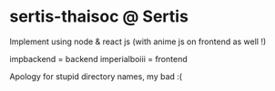 # sertis-thaisoc @ Sertis
Implement using node & react js (with anime js on frontend as well !)

impbackend = backend
imperialboiii = frontend

Apology for stupid directory names, my bad :(
